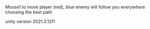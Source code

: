 Mouse1 to move player (red), blue enemy will follow you everywhere choosing the best path

unity version 2021.3.12f1
